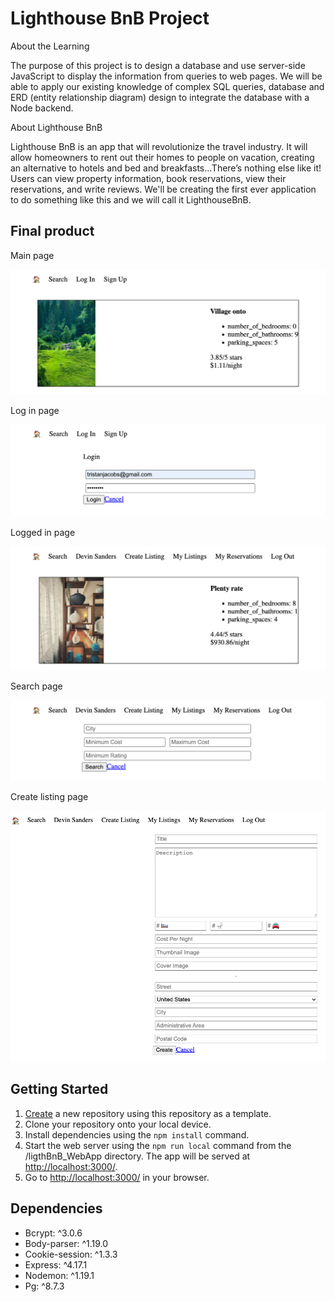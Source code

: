 # Lighthouse BnB Project

About the Learning

The purpose of this project is to design a database and use server-side JavaScript to display the information from queries to web pages. We will be able to apply our existing knowledge of complex SQL queries, database and ERD (entity relationship diagram) design to integrate the database with a Node backend.

About Lighthouse BnB

Lighthouse BnB is an app that will revolutionize the travel industry. It will allow homeowners to rent out their homes to people on vacation, creating an alternative to hotels and bed and breakfasts...There’s nothing else like it! Users can view property information, book reservations, view their reservations, and write reviews. We'll be creating the first ever application to do something like this and we will call it LighthouseBnB.

## Final product

Main page

![Main page](https://github.com/manuelcasanova/LightBnB/blob/master/screenshots/main.png?raw=true)

Log in page

![Log in page](https://github.com/manuelcasanova/LightBnB/blob/master/screenshots/login.png?raw=true)

Logged in page

![Logged in page](https://github.com/manuelcasanova/LightBnB/blob/master/screenshots/loggedin.png?raw=true)

Search page

![Search page](https://github.com/manuelcasanova/LightBnB/blob/master/screenshots/search.png?raw=true)

Create listing page

![Create listing](https://github.com/manuelcasanova/LightBnB/blob/master/screenshots/addproperty.png?raw=true)


## Getting Started

1. [Create](https://docs.github.com/en/repositories/creating-and-managing-repositories/creating-a-repository-from-a-template) a new repository using this repository as a template.
2. Clone your repository onto your local device.
3. Install dependencies using the `npm install` command.
3. Start the web server using the `npm run local` command from the /ligthBnB_WebApp directory. The app will be served at <http://localhost:3000/>.
4. Go to <http://localhost:3000/> in your browser.

## Dependencies

- Bcrypt: ^3.0.6
- Body-parser: ^1.19.0
- Cookie-session: ^1.3.3
- Express: ^4.17.1
- Nodemon: ^1.19.1
- Pg: ^8.7.3

        
        
        
        
        